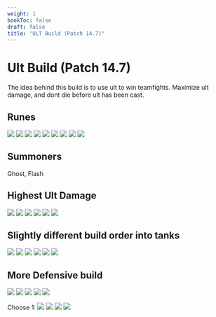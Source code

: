 ```yaml
---
weight: 1
bookToc: false
draft: false
title: "ULT Build (Patch 14.7)"
---
```


# Ult Build (Patch 14.7)
The idea behind this build is to use ult to win teamfights.
Maximize ult damage, and dont die before ult has been cast.



## Runes
![](/Styles/Inspiration/FirstStrike/FirstStrike.png)
![](/Styles/Inspiration/MagicalFootwear/MagicalFootwear.png)
![](/Styles/Inspiration/BiscuitDelivery/BiscuitDelivery.png)
![](/Styles/Inspiration/CosmicInsight/CosmicInsight.png)
![](/Styles/Sorcery/AbsoluteFocus/AbsoluteFocus.png)
![](/Styles/Sorcery/GatheringStorm/GatheringStorm.png)
![](/StatMods/StatModsAdaptiveForceIcon.png)
![](/StatMods/StatModsAdaptiveForceIcon.png)
![](/StatMods/StatModsArmorIcon.png)

## Summoners
Ghost, Flash

## Highest Ult Damage
![](/item/6697.png)
![](/item/6701.png)
![](/item/3036.png)
![](/item/6675.png)
![](/item/3072.png)
![](/item/6676.png)

## Slightly different build order into tanks
![](/item/6697.png)
![](/item/3036.png)
![](/item/6675.png)
![](/item/6676.png)
![](/item/3072.png)
![](/item/6701.png)

## More Defensive build 
![](/item/6701.png)
![](/item/6676.png)
![](/item/3036.png)
![](/item/3072.png)
![](/item/6675.png)

Choose 1:
![](/item/3814.png)
![](/item/3026.png)
![](/item/3156.png)
![](/item/6696.png) 